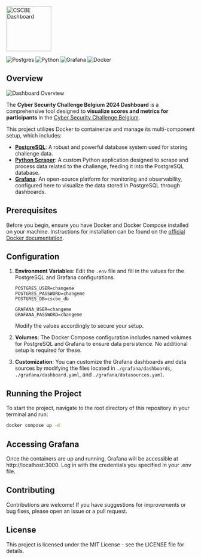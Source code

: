 <img src="https://i.ibb.co/X3hvFwF/CSCBE-2.png" alt="CSCBE Dashboard" height="120" />

![Postgres](https://img.shields.io/badge/postgres-%23316192.svg?style=for-the-badge&logo=postgresql&logoColor=white) 
![Python](https://img.shields.io/badge/python-3670A0?style=for-the-badge&logo=python&logoColor=ffdd54)
![Grafana](https://img.shields.io/badge/grafana-%23F46800.svg?style=for-the-badge&logo=grafana&logoColor=white)
![Docker](https://img.shields.io/badge/docker-%230db7ed.svg?style=for-the-badge&logo=docker&logoColor=white)

## Overview

<img src="https://i.ibb.co/s97sYJN/image-psd.png" alt="Dashboard Overview" />



The **Cyber Security Challenge Belgium 2024 Dashboard** is a comprehensive tool designed to **visualize scores and metrics for participants** in the [Cyber Security Challenge Belgium](https://www.cybersecuritychallenge.be/). 

This project utilizes Docker to containerize and manage its multi-component setup, which includes:

- **[PostgreSQL](https://www.postgresql.org/)**: A robust and powerful database system used for storing challenge data.
- **[Python Scraper](https://www.python.org/)**: A custom Python application designed to scrape and process data related to the challenge, feeding it into the PostgreSQL database.
- **[Grafana](https://grafana.com/)**: An open-source platform for monitoring and observability, configured here to visualize the data stored in PostgreSQL through dashboards.



## Prerequisites

Before you begin, ensure you have Docker and Docker Compose installed on your machine. Instructions for installation can be found on the [official Docker documentation](https://docs.docker.com/get-docker/).

## Configuration

1. **Environment Variables**: Edit the `.env` file and fill in the values for the PostgreSQL and Grafana configurations.
    ```
    POSTGRES_USER=changeme
    POSTGRES_PASSWORD=changeme
    POSTGRES_DB=cscbe_db
   
    GRAFANA_USER=changeme
    GRAFANA_PASSWORD=changeme
    ```
    Modify the values accordingly to secure your setup.


2. **Volumes**: The Docker Compose configuration includes named volumes for PostgreSQL and Grafana to ensure data persistence. No additional setup is required for these.


3. **Customization**: You can customize the Grafana dashboards and data sources by modifying the files located in `./grafana/dashboards`, `./grafana/dashboard.yaml`, and `./grafana/datasources.yaml`.

## Running the Project

To start the project, navigate to the root directory of this repository in your terminal and run:

```bash
docker compose up -d
```

## Accessing Grafana

Once the containers are up and running, Grafana will be accessible at http://localhost:3000. Log in with the credentials you specified in your .env file.

## Contributing

Contributions are welcome! If you have suggestions for improvements or bug fixes, please open an issue or a pull request.

## License

This project is licensed under the MIT License - see the LICENSE file for details.